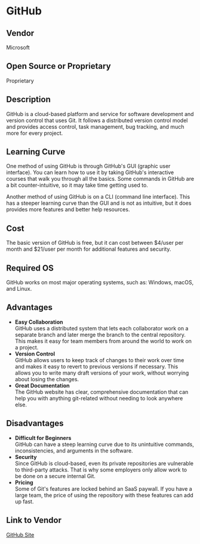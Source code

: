 # GitHub
## Vendor
Microsoft
## Open Source or Proprietary
Proprietary
## Description
GitHub is a cloud-based platform and service for software development and version control that uses Git. It follows a distributed version control model and provides access control, task management, bug tracking, and much more for every project.
## Learning Curve
One method of using GitHub is through GitHub's GUI (graphic user interface). You can learn how to use it by taking GitHub's interactive courses that walk you through all the basics. Some commands in GitHub are a bit counter-intuitive, so it may take time getting used to.    

Another method of using GitHub is on a CLI (command line interface). This has a steeper learning curve than the GUI and is not as intuitive, but it does provides more features and better help resources.
## Cost
The basic version of GitHub is free, but it can cost between $4/user per month and $21/user per month for additional features and security.
## Required OS
GitHub works on most major operating systems, such as: Windows, macOS, and Linux.
## Advantages
* **Easy Collaboration**  
  GitHub uses a distributed system that lets each collaborator work on a separate branch and later merge the branch to the central repository. This makes it easy for team members from around the world to work on a project.
* **Version Control**  
  GitHub allows users to keep track of changes to their work over time and makes it easy to revert to previous versions if necessary. This allows you to write many draft versions of your work, without worrying about losing the changes.
* **Great Documentation**  
  The GitHub website has clear, comprehensive documentation that can help you with anything git-related without needing to look anywhere else.
## Disadvantages
* **Difficult for Beginners**  
   GitHub can have a steep learning curve due to its unintuitive commands, inconsistencies, and arguments in the software.
* **Security**  
  Since GitHub is cloud-based, even its private repositories are vulnerable to third-party attacks. That is why some employers only allow work to be done on a secure internal Git. 
* **Pricing**  
 Some of Git's features are locked behind an SaaS paywall. If you have a large team, the price of using the repository with these features can add up fast.
## Link to Vendor
[GitHub Site](https://github.com)
